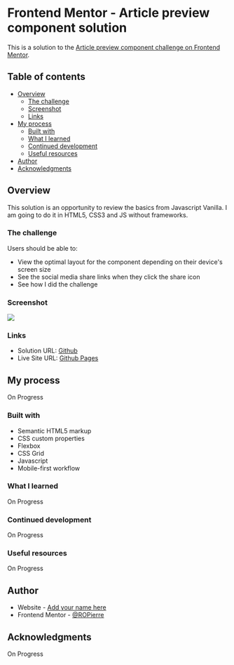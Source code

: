 # Frontend Mentor - Article preview component solution

This is a solution to the [Article preview component challenge on Frontend Mentor](https://www.frontendmentor.io/challenges/article-preview-component-dYBN_pYFT). 

## Table of contents

- [Overview](#overview)
  - [The challenge](#the-challenge)
  - [Screenshot](#screenshot)
  - [Links](#links)
- [My process](#my-process)
  - [Built with](#built-with)
  - [What I learned](#what-i-learned)
  - [Continued development](#continued-development)
  - [Useful resources](#useful-resources)
- [Author](#author)
- [Acknowledgments](#acknowledgments)

## Overview

This solution is an opportunity to review the basics from Javascript Vanilla. I am going to do it in HTML5, CSS3 and JS without frameworks.

### The challenge

Users should be able to:

- View the optimal layout for the component depending on their device's screen size
- See the social media share links when they click the share icon
- See how I did the challenge
### Screenshot

![](./screenshot.jpg)

### Links

- Solution URL: [Github](https://github.com/ROPierre/Front-end_mentor_03)
- Live Site URL: [Github Pages](https://ropierre.github.io/Front-end_mentor_03/)

## My process

On Progress

### Built with

- Semantic HTML5 markup
- CSS custom properties
- Flexbox
- CSS Grid
- Javascript
- Mobile-first workflow

### What I learned

On Progress

### Continued development

On Progress

### Useful resources

On Progress

## Author

- Website - [Add your name here](https://github.com/ROPierre)
- Frontend Mentor - [@ROPierre](https://www.frontendmentor.io/profile/ROPierre)

## Acknowledgments

On Progress
